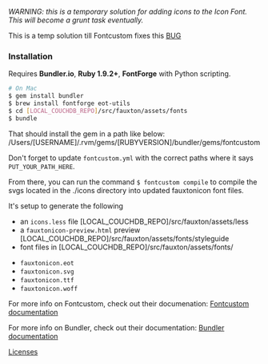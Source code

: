 *WARNING:  this is a temporary solution for adding icons to the Icon Font. This will become a grunt task eventually.*

This is a temp solution till Fontcustom fixes this [BUG](https://github.com/FontCustom/fontcustom/issues/172)<br>

### Installation

Requires **Bundler.io**, **Ruby 1.9.2+**, **FontForge** with Python scripting.

```sh
# On Mac
$ gem install bundler
$ brew install fontforge eot-utils
$ cd [LOCAL_COUCHDB_REPO]/src/fauxton/assets/fonts
$ bundle
```

That should install the gem in a path like below:
/Users/[USERNAME]/.rvm/gems/[RUBYVERSION]/bundler/gems/fontcustom

Don't forget to update `fontcustom.yml` with the correct paths where it says `PUT_YOUR_PATH_HERE`.

From there, you can run the command `$ fontcustom compile` to compile the svgs located in the ./icons directory into updated fauxtonicon font files. 

It's setup to generate the following 
- an `icons.less` file [LOCAL_COUCHDB_REPO]/src/fauxton/assets/less
- a `fauxtonicon-preview.html` preview [LOCAL_COUCHDB_REPO]/src/fauxton/assets/fonts/styleguide
- font files in [LOCAL_COUCHDB_REPO]/src/fauxton/assets/fonts/
* `fauxtonicon.eot` 
* `fauxtonicon.svg`
* `fauxtonicon.ttf`
* `fauxtonicon.woff` 


For more info on Fontcustom, check out their documenation: [Fontcustom documentation](https://github.com/FontCustom/fontcustom)

For more info on Bundler, check out their documentation:  [Bundler documentation](http://bundler.io)


[Licenses](https://github.com/FontCustom/fontcustom/blob/master/LICENSES.txt)